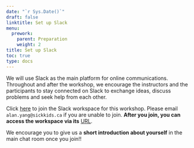 ```yaml
---
date: "`r Sys.Date()`"
draft: false
linktitle: Set up Slack
menu:
  prework:
    parent: Preparation
    weight: 2
title: Set up Slack
toc: true
type: docs
---
```


We will use Slack as the main platform for online communications. Throughout and after the workshop, we encourage the instructors and the participants to stay connected on Slack to exchange ideas, discuss problems and seek help from each other.

Click [here](https://join.slack.com/t/umnrworkshop2022/shared_invite/zt-1dsod5ibm-LYpHOOvLz_h_hm97LBZ_Hg) to join the Slack workspace for this workshop. Please email `alan.yang@sickkids.ca` if you are unable to join. **After you join, you can access the workspace via its** [URL](https://join.slack.com/t/umnrworkshop2022/shared_invite/zt-1dsod5ibm-LYpHOOvLz_h_hm97LBZ_Hg).

We encourage you to give us a **short introduction about yourself** in the main chat room once you join!!
